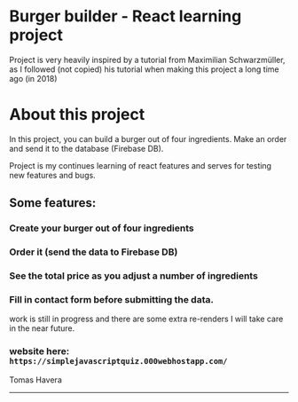 # Burger builder - React learning project
 
 Project is very heavily inspired by a tutorial from Maximilian Schwarzmüller, as I followed (not copied) his tutorial when making this project a long time ago (in 2018)

# About this project

In this project, you can build a burger out of four ingredients. Make an order and send it to the database (Firebase DB). 

Project is my continues learning of react features and serves for testing new features and bugs.

## Some features:

### Create your burger out of four ingredients

### Order it (send the data to Firebase DB)

### See the total price as you adjust a number of ingredients

### Fill in contact form before submitting the data.

 work is still in progress and there are some extra re-renders I will take care in the near future.

### website here: `https://simplejavascriptquiz.000webhostapp.com/`



Tomas Havera
**********************************
